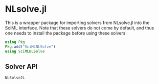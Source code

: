 # NLsolve.jl

This is a wrapper package for importing solvers from NLsolve.jl into the SciML interface.
Note that these solvers do not come by default, and thus one needs to install the package
before using these solvers:

```julia
using Pkg
Pkg.add("SciMLNLSolve")
using SciMLNLSolve
```

## Solver API

```@docs
NLSolveJL
```
